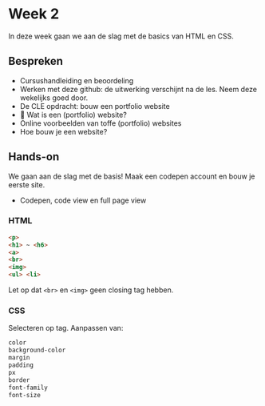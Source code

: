 # Week 2

In deze week gaan we aan de slag met de basics van HTML en CSS. 

## Bespreken

- Cursushandleiding en beoordeling
- Werken met deze github: de uitwerking verschijnt na de les. Neem deze wekelijks goed door.
- De CLE opdracht: bouw een portfolio website
- 🧐 Wat is een (portfolio) website? 
- Online voorbeelden van toffe (portfolio) websites
- Hoe bouw je een website?

## Hands-on

We gaan aan de slag met de basis! Maak een codepen account en bouw je eerste site.

- Codepen, code view en full page view

### HTML
```html
<p>
<h1> ~ <h6>
<a>
<br>  
<img>
<ul> <li>
```
Let op dat `<br>` en `<img>` geen closing tag hebben.

### CSS

Selecteren op tag. Aanpassen van:

```css
color
background-color
margin
padding
px
border
font-family
font-size
```